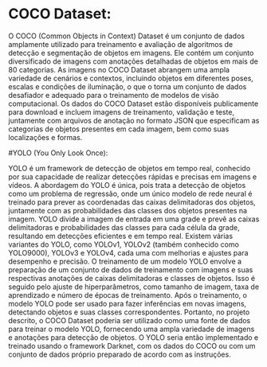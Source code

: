 # COCO Dataset:

O COCO (Common Objects in Context) Dataset é um conjunto de dados amplamente utilizado para treinamento e avaliação de algoritmos de detecção e segmentação de objetos em imagens. Ele contém um conjunto diversificado de imagens com anotações detalhadas de objetos em mais de 80 categorias.
As imagens no COCO Dataset abrangem uma ampla variedade de cenários e contextos, incluindo objetos em diferentes poses, escalas e condições de iluminação, o que o torna um conjunto de dados desafiador e adequado para o treinamento de modelos de visão computacional.
Os dados do COCO Dataset estão disponíveis publicamente para download e incluem imagens de treinamento, validação e teste, juntamente com arquivos de anotação no formato JSON que especificam as categorias de objetos presentes em cada imagem, bem como suas localizações e formas.

#YOLO (You Only Look Once):

YOLO é um framework de detecção de objetos em tempo real, conhecido por sua capacidade de realizar detecções rápidas e precisas em imagens e vídeos.
A abordagem do YOLO é única, pois trata a detecção de objetos como um problema de regressão, onde um único modelo de rede neural é treinado para prever as coordenadas das caixas delimitadoras dos objetos, juntamente com as probabilidades das classes dos objetos presentes na imagem.
YOLO divide a imagem de entrada em uma grade e prevê as caixas delimitadoras e probabilidades das classes para cada célula da grade, resultando em detecções eficientes e em tempo real.
Existem várias variantes do YOLO, como YOLOv1, YOLOv2 (também conhecido como YOLO9000), YOLOv3 e YOLOv4, cada uma com melhorias e ajustes para desempenho e precisão.
O treinamento de um modelo YOLO envolve a preparação de um conjunto de dados de treinamento com imagens e suas respectivas anotações de caixas delimitadoras e classes de objetos. Isso é seguido pelo ajuste de hiperparâmetros, como tamanho de imagem, taxa de aprendizado e número de épocas de treinamento.
Após o treinamento, o modelo YOLO pode ser usado para fazer inferências em novas imagens, detectando objetos e suas classes correspondentes.
Portanto, no projeto descrito, o COCO Dataset poderia ser utilizado como uma fonte de dados para treinar o modelo YOLO, fornecendo uma ampla variedade de imagens e anotações para detecção de objetos. O YOLO seria então implementado e treinado usando o framework Darknet, com os dados do COCO ou com um conjunto de dados próprio preparado de acordo com as instruções.
